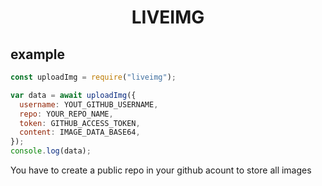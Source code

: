 <h1 align="center">LIVEIMG</h1>
<h2>example</h2>

```javascript
const uploadImg = require("liveimg");

var data = await uploadImg({
  username: YOUT_GITHUB_USERNAME,
  repo: YOUR_REPO_NAME,
  token: GITHUB_ACCESS_TOKEN,
  content: IMAGE_DATA_BASE64,
});
console.log(data);
```

<p>You have to create a public repo in your github acount to store all images</p>


